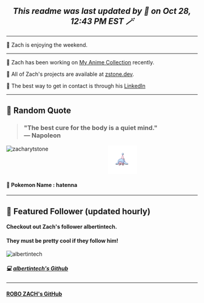 <h2 align="center" style="font-style: italic; font-weight: bold;">This readme was last updated by 🤖 on Oct 28, 12:43 PM EST 🪄 </h2></a>

---

🤖 Zach is enjoying the weekend.

---

🤖 Zach has been working on [My Anime Collection](https://github.com/ZacharyTStone/My-Anime-Collection) recently.

🤖 All of Zach's projects are available at [zstone.dev](https://www.zstone.dev/).

🤖 The best way to get in contact is through his [LinkedIn](https://www.linkedin.com/in/zacharystone42)

---

<!-- Add a Quotes section -->

## 🤖 Random Quote

<h3>
<blockquote>
  "The best cure for the body is a quiet mind."
<br>— Napoleon
</blockquote>
</h3>

<div style="display: flex; flex-wrap: no-wrap; width: 100%; gap: 16px">
        <img width="50%" src="https://github-readme-streak-stats.herokuapp.com/?user=zacharytstone" alt="zacharytstone" />
    <img width="15%" class='poke-img' src='https://raw.githubusercontent.com/PokeAPI/sprites/master/sprites/pokemon/856.png' alt='hatenna'/>
</div>

#### 🤖 Pokemon Name : hatenna</span>

---

## 🤖 Featured Follower (updated hourly)

#### Checkout out Zach's follower albertintech.

#### They must be pretty cool if they follow him!

<img style="width: 10%" class='github-img' src='https://avatars.githubusercontent.com/u/72161221?v=4' alt='albertintech'/>

##### 💻 [albertintech's Github](https://github.com/albertintech)

---

#### [ROBO ZACH's GitHub](https://github.com/ROBO-ZACH)
